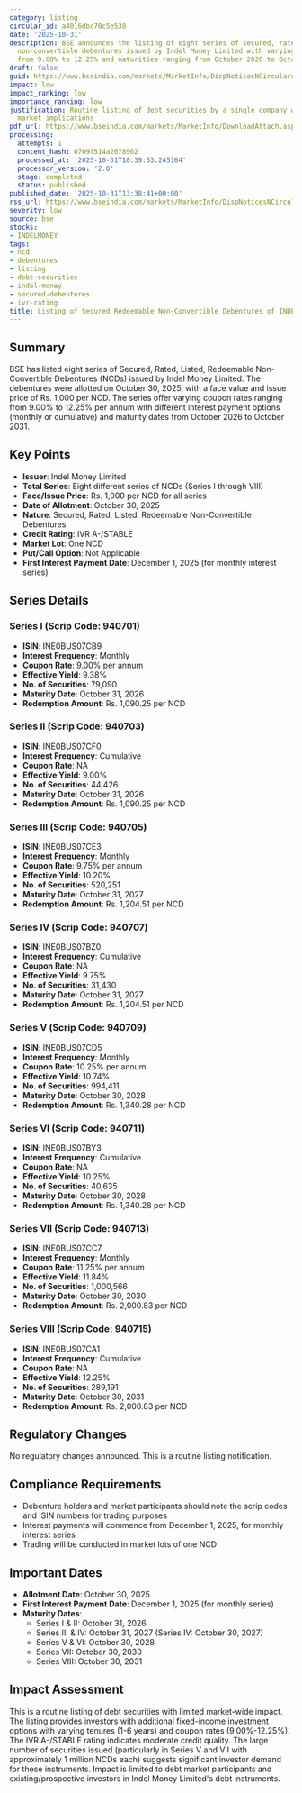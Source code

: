 ```yaml
---
category: listing
circular_id: a4016dbc70c5e538
date: '2025-10-31'
description: BSE announces the listing of eight series of secured, rated, redeemable
  non-convertible debentures issued by Indel Money Limited with varying coupon rates
  from 9.00% to 12.25% and maturities ranging from October 2026 to October 2031.
draft: false
guid: https://www.bseindia.com/markets/MarketInfo/DispNoticesNCirculars.aspx?Noticeid={3F2E5F86-D242-4E1C-A776-024AD5F1615B}&noticeno=20251031-48&dt=10/31/2025&icount=48&totcount=66&flag=0
impact: low
impact_ranking: low
importance_ranking: low
justification: Routine listing of debt securities by a single company with no broader
  market implications
pdf_url: https://www.bseindia.com/markets/MarketInfo/DownloadAttach.aspx?id=20251031-48&attachedId=20cf59d8-9139-46be-83e1-f328971ab6b0
processing:
  attempts: 1
  content_hash: 0709f514a2678962
  processed_at: '2025-10-31T18:39:53.245164'
  processor_version: '2.0'
  stage: completed
  status: published
published_date: '2025-10-31T13:38:41+00:00'
rss_url: https://www.bseindia.com/markets/MarketInfo/DispNoticesNCirculars.aspx?Noticeid={3F2E5F86-D242-4E1C-A776-024AD5F1615B}&noticeno=20251031-48&dt=10/31/2025&icount=48&totcount=66&flag=0
severity: low
source: bse
stocks:
- INDELMONEY
tags:
- ncd
- debentures
- listing
- debt-securities
- indel-money
- secured-debentures
- ivr-rating
title: Listing of Secured Redeemable Non-Convertible Debentures of INDEL MONEY LIMITED
---
```


## Summary

BSE has listed eight series of Secured, Rated, Listed, Redeemable Non-Convertible Debentures (NCDs) issued by Indel Money Limited. The debentures were allotted on October 30, 2025, with a face value and issue price of Rs. 1,000 per NCD. The series offer varying coupon rates ranging from 9.00% to 12.25% per annum with different interest payment options (monthly or cumulative) and maturity dates from October 2026 to October 2031.

## Key Points

- **Issuer**: Indel Money Limited
- **Total Series**: Eight different series of NCDs (Series I through VIII)
- **Face/Issue Price**: Rs. 1,000 per NCD for all series
- **Date of Allotment**: October 30, 2025
- **Nature**: Secured, Rated, Listed, Redeemable Non-Convertible Debentures
- **Credit Rating**: IVR A-/STABLE
- **Market Lot**: One NCD
- **Put/Call Option**: Not Applicable
- **First Interest Payment Date**: December 1, 2025 (for monthly interest series)

## Series Details

### Series I (Scrip Code: 940701)
- **ISIN**: INE0BUS07CB9
- **Interest Frequency**: Monthly
- **Coupon Rate**: 9.00% per annum
- **Effective Yield**: 9.38%
- **No. of Securities**: 79,090
- **Maturity Date**: October 31, 2026
- **Redemption Amount**: Rs. 1,090.25 per NCD

### Series II (Scrip Code: 940703)
- **ISIN**: INE0BUS07CF0
- **Interest Frequency**: Cumulative
- **Coupon Rate**: NA
- **Effective Yield**: 9.00%
- **No. of Securities**: 44,426
- **Maturity Date**: October 31, 2026
- **Redemption Amount**: Rs. 1,090.25 per NCD

### Series III (Scrip Code: 940705)
- **ISIN**: INE0BUS07CE3
- **Interest Frequency**: Monthly
- **Coupon Rate**: 9.75% per annum
- **Effective Yield**: 10.20%
- **No. of Securities**: 520,251
- **Maturity Date**: October 31, 2027
- **Redemption Amount**: Rs. 1,204.51 per NCD

### Series IV (Scrip Code: 940707)
- **ISIN**: INE0BUS07BZ0
- **Interest Frequency**: Cumulative
- **Coupon Rate**: NA
- **Effective Yield**: 9.75%
- **No. of Securities**: 31,430
- **Maturity Date**: October 31, 2027
- **Redemption Amount**: Rs. 1,204.51 per NCD

### Series V (Scrip Code: 940709)
- **ISIN**: INE0BUS07CD5
- **Interest Frequency**: Monthly
- **Coupon Rate**: 10.25% per annum
- **Effective Yield**: 10.74%
- **No. of Securities**: 994,411
- **Maturity Date**: October 30, 2028
- **Redemption Amount**: Rs. 1,340.28 per NCD

### Series VI (Scrip Code: 940711)
- **ISIN**: INE0BUS07BY3
- **Interest Frequency**: Cumulative
- **Coupon Rate**: NA
- **Effective Yield**: 10.25%
- **No. of Securities**: 40,635
- **Maturity Date**: October 30, 2028
- **Redemption Amount**: Rs. 1,340.28 per NCD

### Series VII (Scrip Code: 940713)
- **ISIN**: INE0BUS07CC7
- **Interest Frequency**: Monthly
- **Coupon Rate**: 11.25% per annum
- **Effective Yield**: 11.84%
- **No. of Securities**: 1,000,566
- **Maturity Date**: October 30, 2030
- **Redemption Amount**: Rs. 2,000.83 per NCD

### Series VIII (Scrip Code: 940715)
- **ISIN**: INE0BUS07CA1
- **Interest Frequency**: Cumulative
- **Coupon Rate**: NA
- **Effective Yield**: 12.25%
- **No. of Securities**: 289,191
- **Maturity Date**: October 30, 2031
- **Redemption Amount**: Rs. 2,000.83 per NCD

## Regulatory Changes

No regulatory changes announced. This is a routine listing notification.

## Compliance Requirements

- Debenture holders and market participants should note the scrip codes and ISIN numbers for trading purposes
- Interest payments will commence from December 1, 2025, for monthly interest series
- Trading will be conducted in market lots of one NCD

## Important Dates

- **Allotment Date**: October 30, 2025
- **First Interest Payment Date**: December 1, 2025 (for monthly series)
- **Maturity Dates**:
  - Series I & II: October 31, 2026
  - Series III & IV: October 31, 2027 (Series IV: October 30, 2027)
  - Series V & VI: October 30, 2028
  - Series VII: October 30, 2030
  - Series VIII: October 30, 2031

## Impact Assessment

This is a routine listing of debt securities with limited market-wide impact. The listing provides investors with additional fixed-income investment options with varying tenures (1-6 years) and coupon rates (9.00%-12.25%). The IVR A-/STABLE rating indicates moderate credit quality. The large number of securities issued (particularly in Series V and VII with approximately 1 million NCDs each) suggests significant investor demand for these instruments. Impact is limited to debt market participants and existing/prospective investors in Indel Money Limited's debt instruments.